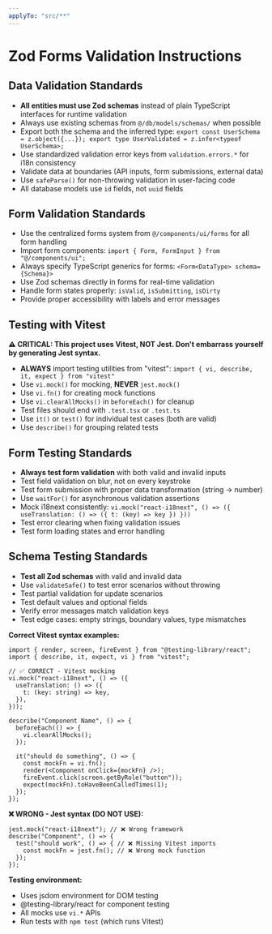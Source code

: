 ```yaml
---
applyTo: "src/**"
---
```


# Zod Forms Validation Instructions

## Data Validation Standards

- **All entities must use Zod schemas** instead of plain TypeScript interfaces for runtime validation
- Always use existing schemas from `@/db/models/schemas/` when possible
- Export both the schema and the inferred type: `export const UserSchema = z.object({...}); export type UserValidated = z.infer<typeof UserSchema>;`
- Use standardized validation error keys from `validation.errors.*` for i18n consistency
- Validate data at boundaries (API inputs, form submissions, external data)
- Use `safeParse()` for non-throwing validation in user-facing code
- All database models use `id` fields, not `uuid` fields

## Form Validation Standards

- Use the centralized forms system from `@/components/ui/forms` for all form handling
- Import form components: `import { Form, FormInput } from "@/components/ui";`
- Always specify TypeScript generics for forms: `<Form<DataType> schema={Schema}>`
- Use Zod schemas directly in forms for real-time validation
- Handle form states properly: `isValid`, `isSubmitting`, `isDirty`
- Provide proper accessibility with labels and error messages

## Testing with Vitest

**⚠️ CRITICAL: This project uses Vitest, NOT Jest. Don't embarrass yourself by generating Jest syntax.**

- **ALWAYS** import testing utilities from "vitest": `import { vi, describe, it, expect } from "vitest"`
- Use `vi.mock()` for mocking, **NEVER** `jest.mock()`
- Use `vi.fn()` for creating mock functions
- Use `vi.clearAllMocks()` in `beforeEach()` for cleanup
- Test files should end with `.test.tsx` or `.test.ts`
- Use `it()` or `test()` for individual test cases (both are valid)
- Use `describe()` for grouping related tests

## Form Testing Standards

- **Always test form validation** with both valid and invalid inputs
- Test field validation on blur, not on every keystroke
- Test form submission with proper data transformation (string → number)
- Use `waitFor()` for asynchronous validation assertions
- Mock i18next consistently: `vi.mock("react-i18next", () => ({ useTranslation: () => ({ t: (key) => key }) }))`
- Test error clearing when fixing validation issues
- Test form loading states and error handling

## Schema Testing Standards

- **Test all Zod schemas** with valid and invalid data
- Use `validateSafe()` to test error scenarios without throwing
- Test partial validation for update scenarios
- Test default values and optional fields
- Verify error messages match validation keys
- Test edge cases: empty strings, boundary values, type mismatches

**Correct Vitest syntax examples:**

```tsx
import { render, screen, fireEvent } from "@testing-library/react";
import { describe, it, expect, vi } from "vitest";

// ✅ CORRECT - Vitest mocking
vi.mock("react-i18next", () => ({
  useTranslation: () => ({
    t: (key: string) => key,
  }),
}));

describe("Component Name", () => {
  beforeEach(() => {
    vi.clearAllMocks();
  });

  it("should do something", () => {
    const mockFn = vi.fn();
    render(<Component onClick={mockFn} />);
    fireEvent.click(screen.getByRole("button"));
    expect(mockFn).toHaveBeenCalledTimes(1);
  });
});
```

**❌ WRONG - Jest syntax (DO NOT USE):**
```tsx
jest.mock("react-i18next"); // ❌ Wrong framework
describe("Component", () => {
  test("should work", () => { // ❌ Missing Vitest imports
    const mockFn = jest.fn(); // ❌ Wrong mock function
  });
});
```

**Testing environment:**
- Uses jsdom environment for DOM testing
- @testing-library/react for component testing
- All mocks use `vi.*` APIs
- Run tests with `npm test` (which runs Vitest)